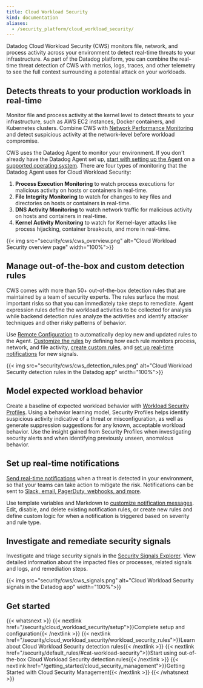 ```yaml
---
title: Cloud Workload Security
kind: documentation
aliases:
  - /security_platform/cloud_workload_security/
---
```


Datadog Cloud Workload Security (CWS) monitors file, network, and process activity across your environment to detect real-time threats to your infrastructure. As part of the Datadog platform, you can combine the real-time threat detection of CWS with metrics, logs, traces, and other telemetry to see the full context surrounding a potential attack on your workloads.

## Detects threats to your production workloads in real-time

Monitor file and process activity at the kernel level to detect threats to your infrastructure, such as AWS EC2 instances, Docker containers, and Kubernetes clusters. Combine CWS with [Network Performance Monitoring][9] and detect suspicious activity at the network-level before workload compromise.

CWS uses the Datadog Agent to monitor your environment. If you don't already have the Datadog Agent set up, [start with setting up the Agent][2] on a [supported operating system][1]. There are four types of monitoring that the Datadog Agent uses for Cloud Workload Security:

1. **Process Execution Monitoring** to watch process executions for malicious activity on hosts or containers in real-time.
2. **File Integrity Monitoring** to watch for changes to key files and directories on hosts or containers in real-time.
3. **DNS Activity Monitoring** to watch network traffic for malicious activity on hosts and containers in real-time.
4. **Kernel Activity Monitoring** to watch for Kernel-layer attacks like process hijacking, container breakouts, and more in real-time.

{{< img src="security/cws/cws_overview.png" alt="Cloud Workload Security overview page" width="100%">}}

## Manage out-of-the-box and custom detection rules

CWS comes with more than 50+ out-of-the-box detection rules that are maintained by a team of security experts. The rules surface the most important risks so that you can immediately take steps to remediate. Agent expression rules define the workload activities to be collected for analysis while backend detection rules analyze the activities and identify attacker techniques and other risky patterns of behavior.

Use [Remote Configuration][7] to automatically deploy new and updated rules to the Agent. [Customize the rules][5] by defining how each rule monitors process, network, and file activity, [create custom rules][6], and [set up real-time notifications](#set-up-real-time-notifications) for new signals.

{{< img src="security/cws/cws_detection_rules.png" alt="Cloud Workload Security detection rules in the Datadog app" width="100%">}}

## Model expected workload behavior

Create a baseline of expected workload behavior with [Workload Security Profiles][10]. Using a behavior learning model, Security Profiles helps identify suspicious activity indicative of a threat or misconfiguration, as well as generate suppression suggestions for any known, acceptable workload behavior. Use the insight gained from Security Profiles when investigating security alerts and when identifying previously unseen, anomalous behavior.

## Set up real-time notifications

[Send real-time notifications][3] when a threat is detected in your environment, so that your teams can take action to mitigate the risk. Notifications can be sent to [Slack, email, PagerDuty, webhooks, and more][4].

Use template variables and Markdown to [customize notification messages][5]. Edit, disable, and delete existing notification rules, or create new rules and define custom logic for when a notification is triggered based on severity and rule type.

## Investigate and remediate security signals

Investigate and triage security signals in the [Security Signals Explorer][8]. View detailed information about the impacted files or processes, related signals and logs, and remediation steps.

{{< img src="security/cws/cws_signals.png" alt="Cloud Workload Security signals in the Datadog app" width="100%">}}

## Get started

{{< whatsnext >}}
  {{< nextlink href="/security/cloud_workload_security/setup">}}Complete setup and configuration{{< /nextlink >}}
  {{< nextlink href="/security/cloud_workload_security/workload_security_rules">}}Learn about Cloud Workload Security detection rules{{< /nextlink >}}
  {{< nextlink href="/security/default_rules/#cat-workload-security">}}Start using out-of-the-box Cloud Workload Security detection rules{{< /nextlink >}}
  {{< nextlink href="/getting_started/cloud_security_management">}}Getting Started with Cloud Security Management{{< /nextlink >}}
{{< /whatsnext >}}

[1]: /security/cloud_workload_security/setup/?tab=kubernetes#requirements
[2]: /agent/
[3]: /security/notifications/
[4]: /security/notifications/#notification-channels
[5]: /security/notifications/#detection-rule-notifications
[6]: /security/cloud_workload_security/agent_expressions
[7]: /security/cloud_workload_security/getting_started
[8]: /security/explorer
[9]: /network_monitoring/performance/
[10]: /security/cloud_workload_security/security_profiles